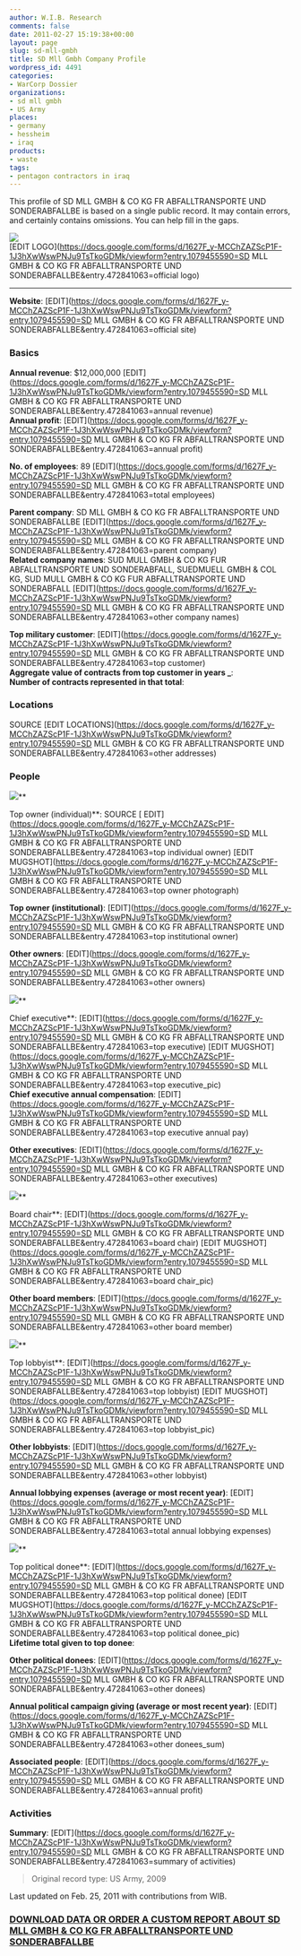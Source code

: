 ```yaml
---
author: W.I.B. Research
comments: false
date: 2011-02-27 15:19:38+00:00
layout: page
slug: sd-mll-gmbh
title: SD Mll Gmbh Company Profile
wordpress_id: 4491
categories:
- WarCorp Dossier
organizations:
- sd mll gmbh
- US Army
places:
- germany
- hessheim
- iraq
products:
- waste
tags:
- pentagon contractors in iraq
---
```


This profile of SD MLL GMBH & CO KG FR ABFALLTRANSPORTE UND SONDERABFALLBE is based on a single public record. It may contain errors, and certainly contains omissions. You can help fill in the gaps.

<!-- more -->

![](/images/thecorporationlogo.jpg)   
[EDIT LOGO](https://docs.google.com/forms/d/1627F_y-MCChZAZScP1F-1J3hXwWswPNJu9TsTkoGDMk/viewform?entry.1079455590=SD MLL GMBH & CO KG FR ABFALLTRANSPORTE UND SONDERABFALLBE&entry.472841063=official logo)

  


* * *

**Website**: []() [EDIT](https://docs.google.com/forms/d/1627F_y-MCChZAZScP1F-1J3hXwWswPNJu9TsTkoGDMk/viewform?entry.1079455590=SD MLL GMBH & CO KG FR ABFALLTRANSPORTE UND SONDERABFALLBE&entry.472841063=official site)

### Basics

**Annual revenue**: $12,000,000  [EDIT](https://docs.google.com/forms/d/1627F_y-MCChZAZScP1F-1J3hXwWswPNJu9TsTkoGDMk/viewform?entry.1079455590=SD MLL GMBH & CO KG FR ABFALLTRANSPORTE UND SONDERABFALLBE&entry.472841063=annual revenue)  
**Annual profit**:   [EDIT](https://docs.google.com/forms/d/1627F_y-MCChZAZScP1F-1J3hXwWswPNJu9TsTkoGDMk/viewform?entry.1079455590=SD MLL GMBH & CO KG FR ABFALLTRANSPORTE UND SONDERABFALLBE&entry.472841063=annual profit)

**No. of employees**: 89  [EDIT](https://docs.google.com/forms/d/1627F_y-MCChZAZScP1F-1J3hXwWswPNJu9TsTkoGDMk/viewform?entry.1079455590=SD MLL GMBH & CO KG FR ABFALLTRANSPORTE UND SONDERABFALLBE&entry.472841063=total employees)

**Parent company**: SD MLL GMBH & CO KG FR ABFALLTRANSPORTE UND SONDERABFALLBE [EDIT](https://docs.google.com/forms/d/1627F_y-MCChZAZScP1F-1J3hXwWswPNJu9TsTkoGDMk/viewform?entry.1079455590=SD MLL GMBH & CO KG FR ABFALLTRANSPORTE UND SONDERABFALLBE&entry.472841063=parent company)  
**Related company names**: SUD MULL GMBH & CO KG FUR ABFALLTRANSPORTE UND SONDERABFALL, SUEDMUELL GMBH & COL KG, SUD MULL GMBH & CO KG FUR ABFALLTRANSPORTE UND SONDERABFALL [EDIT](https://docs.google.com/forms/d/1627F_y-MCChZAZScP1F-1J3hXwWswPNJu9TsTkoGDMk/viewform?entry.1079455590=SD MLL GMBH & CO KG FR ABFALLTRANSPORTE UND SONDERABFALLBE&entry.472841063=other company names)

**Top military customer**:  [EDIT](https://docs.google.com/forms/d/1627F_y-MCChZAZScP1F-1J3hXwWswPNJu9TsTkoGDMk/viewform?entry.1079455590=SD MLL GMBH & CO KG FR ABFALLTRANSPORTE UND SONDERABFALLBE&entry.472841063=top customer)  
**Aggregate value of contracts from top customer in years _**:   
**Number of contracts represented in that total**:   


### Locations

SOURCE [EDIT LOCATIONS](https://docs.google.com/forms/d/1627F_y-MCChZAZScP1F-1J3hXwWswPNJu9TsTkoGDMk/viewform?entry.1079455590=SD MLL GMBH & CO KG FR ABFALLTRANSPORTE UND SONDERABFALLBE&entry.472841063=other addresses)

 

### People

 

![](/images/emptysuit.jpg)**

Top owner (individual)**:  SOURCE [ EDIT](https://docs.google.com/forms/d/1627F_y-MCChZAZScP1F-1J3hXwWswPNJu9TsTkoGDMk/viewform?entry.1079455590=SD MLL GMBH & CO KG FR ABFALLTRANSPORTE UND SONDERABFALLBE&entry.472841063=top individual owner) [EDIT MUGSHOT](https://docs.google.com/forms/d/1627F_y-MCChZAZScP1F-1J3hXwWswPNJu9TsTkoGDMk/viewform?entry.1079455590=SD MLL GMBH & CO KG FR ABFALLTRANSPORTE UND SONDERABFALLBE&entry.472841063=top owner photograph)

**Top owner (institutional)**:  [EDIT](https://docs.google.com/forms/d/1627F_y-MCChZAZScP1F-1J3hXwWswPNJu9TsTkoGDMk/viewform?entry.1079455590=SD MLL GMBH & CO KG FR ABFALLTRANSPORTE UND SONDERABFALLBE&entry.472841063=top institutional owner)

**Other owners**:  [EDIT](https://docs.google.com/forms/d/1627F_y-MCChZAZScP1F-1J3hXwWswPNJu9TsTkoGDMk/viewform?entry.1079455590=SD MLL GMBH & CO KG FR ABFALLTRANSPORTE UND SONDERABFALLBE&entry.472841063=other owners)

![](/images/emptysuit.jpg)**

Chief executive**:  [EDIT](https://docs.google.com/forms/d/1627F_y-MCChZAZScP1F-1J3hXwWswPNJu9TsTkoGDMk/viewform?entry.1079455590=SD MLL GMBH & CO KG FR ABFALLTRANSPORTE UND SONDERABFALLBE&entry.472841063=top executive) [EDIT MUGSHOT](https://docs.google.com/forms/d/1627F_y-MCChZAZScP1F-1J3hXwWswPNJu9TsTkoGDMk/viewform?entry.1079455590=SD MLL GMBH & CO KG FR ABFALLTRANSPORTE UND SONDERABFALLBE&entry.472841063=top executive_pic)  
**Chief executive annual compensation**:   [EDIT](https://docs.google.com/forms/d/1627F_y-MCChZAZScP1F-1J3hXwWswPNJu9TsTkoGDMk/viewform?entry.1079455590=SD MLL GMBH & CO KG FR ABFALLTRANSPORTE UND SONDERABFALLBE&entry.472841063=top executive annual pay)

**Other executives**:  [EDIT](https://docs.google.com/forms/d/1627F_y-MCChZAZScP1F-1J3hXwWswPNJu9TsTkoGDMk/viewform?entry.1079455590=SD MLL GMBH & CO KG FR ABFALLTRANSPORTE UND SONDERABFALLBE&entry.472841063=other executives)

![](/images/emptysuit.jpg)**

Board chair**:  [EDIT](https://docs.google.com/forms/d/1627F_y-MCChZAZScP1F-1J3hXwWswPNJu9TsTkoGDMk/viewform?entry.1079455590=SD MLL GMBH & CO KG FR ABFALLTRANSPORTE UND SONDERABFALLBE&entry.472841063=board chair) [EDIT MUGSHOT](https://docs.google.com/forms/d/1627F_y-MCChZAZScP1F-1J3hXwWswPNJu9TsTkoGDMk/viewform?entry.1079455590=SD MLL GMBH & CO KG FR ABFALLTRANSPORTE UND SONDERABFALLBE&entry.472841063=board chair_pic)

**Other board members**:  [EDIT](https://docs.google.com/forms/d/1627F_y-MCChZAZScP1F-1J3hXwWswPNJu9TsTkoGDMk/viewform?entry.1079455590=SD MLL GMBH & CO KG FR ABFALLTRANSPORTE UND SONDERABFALLBE&entry.472841063=other board member)

![](/images/emptysuit.jpg)**

Top lobbyist**:  [EDIT](https://docs.google.com/forms/d/1627F_y-MCChZAZScP1F-1J3hXwWswPNJu9TsTkoGDMk/viewform?entry.1079455590=SD MLL GMBH & CO KG FR ABFALLTRANSPORTE UND SONDERABFALLBE&entry.472841063=top lobbyist) [EDIT MUGSHOT](https://docs.google.com/forms/d/1627F_y-MCChZAZScP1F-1J3hXwWswPNJu9TsTkoGDMk/viewform?entry.1079455590=SD MLL GMBH & CO KG FR ABFALLTRANSPORTE UND SONDERABFALLBE&entry.472841063=top lobbyist_pic)

**Other lobbyists**:  [EDIT](https://docs.google.com/forms/d/1627F_y-MCChZAZScP1F-1J3hXwWswPNJu9TsTkoGDMk/viewform?entry.1079455590=SD MLL GMBH & CO KG FR ABFALLTRANSPORTE UND SONDERABFALLBE&entry.472841063=other lobbyist)

**Annual lobbying expenses (average or most recent year)**:   [EDIT](https://docs.google.com/forms/d/1627F_y-MCChZAZScP1F-1J3hXwWswPNJu9TsTkoGDMk/viewform?entry.1079455590=SD MLL GMBH & CO KG FR ABFALLTRANSPORTE UND SONDERABFALLBE&entry.472841063=total annual lobbying expenses)

![](/images/emptysuit.jpg)**

Top political donee**:  [EDIT](https://docs.google.com/forms/d/1627F_y-MCChZAZScP1F-1J3hXwWswPNJu9TsTkoGDMk/viewform?entry.1079455590=SD MLL GMBH & CO KG FR ABFALLTRANSPORTE UND SONDERABFALLBE&entry.472841063=top political donee) [EDIT MUGSHOT](https://docs.google.com/forms/d/1627F_y-MCChZAZScP1F-1J3hXwWswPNJu9TsTkoGDMk/viewform?entry.1079455590=SD MLL GMBH & CO KG FR ABFALLTRANSPORTE UND SONDERABFALLBE&entry.472841063=top political donee_pic)  
**Lifetime total given to top donee**:  

**Other political donees**:  [EDIT](https://docs.google.com/forms/d/1627F_y-MCChZAZScP1F-1J3hXwWswPNJu9TsTkoGDMk/viewform?entry.1079455590=SD MLL GMBH & CO KG FR ABFALLTRANSPORTE UND SONDERABFALLBE&entry.472841063=other donees)

**Annual political campaign giving (average or most recent year)**:   [EDIT](https://docs.google.com/forms/d/1627F_y-MCChZAZScP1F-1J3hXwWswPNJu9TsTkoGDMk/viewform?entry.1079455590=SD MLL GMBH & CO KG FR ABFALLTRANSPORTE UND SONDERABFALLBE&entry.472841063=other donees_sum)

**Associated people**:   [EDIT](https://docs.google.com/forms/d/1627F_y-MCChZAZScP1F-1J3hXwWswPNJu9TsTkoGDMk/viewform?entry.1079455590=SD MLL GMBH & CO KG FR ABFALLTRANSPORTE UND SONDERABFALLBE&entry.472841063=annual profit)

### Activities

**Summary**:  [EDIT](https://docs.google.com/forms/d/1627F_y-MCChZAZScP1F-1J3hXwWswPNJu9TsTkoGDMk/viewform?entry.1079455590=SD MLL GMBH & CO KG FR ABFALLTRANSPORTE UND SONDERABFALLBE&entry.472841063=summary of activities)

> Original record type: US Army, 2009

Last updated on Feb. 25, 2011 with contributions from WIB.

### [DOWNLOAD DATA OR ORDER A CUSTOM REPORT ABOUT SD MLL GMBH & CO KG FR ABFALLTRANSPORTE UND SONDERABFALLBE](https://docs.google.com/forms/d/1EhPGClcSnLWEdy0nofZsgmeX7Bztc5p13_rYSuKPFHw/viewform?entry.249816489=)

  
